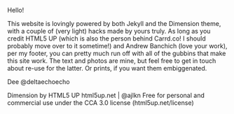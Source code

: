 Hello!

This website is lovingly powered by both Jekyll and the Dimension theme, with a couple of (very light) hacks made by yours truly. As long as you credit HTML5 UP (which is also the person behind Carrd.co! I should probably move over to it sometime!) and Andrew Banchich (love your work), per my footer, you can pretty much run off with all of the gubbins that make this site work. The text and photos are mine, but feel free to get in touch about re-use for the latter. Or prints, if you want them embiggenated. 

Dee
@deltaechoecho

Dimension by HTML5 UP
html5up.net | @ajlkn
Free for personal and commercial use under the CCA 3.0 license (html5up.net/license)

